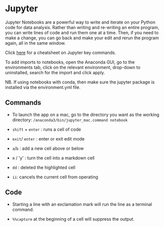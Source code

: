 # Jupyter

Jupyter Notebooks are a powerful way to write and iterate on your Python code for data analysis. Rather than writing and re-writing an entire program, you can write lines of code and run them one at a time. Then, if you need to make a change, you can go back and make your edit and rerun the program again, all in the same window.

Click [here](https://www.cheatography.com/weidadeyue/cheat-sheets/jupyter-notebook/) for a cheatsheet on Jupyter key commands.

To add imports to notebooks, open the Anaconda GUI, go to the environments tab, click on the relevant environment, drop-down to uninstalled, search for the import and click apply.

NB. If using notebooks with conda, then make sure the jupyter package is installed via the environment.yml file.

## Commands

* To launch the app on a mac, go to the directory you want as the working directory: `/anaconda3/bin/jupyter_mac.command notebook`

* `shift` + `enter` : runs a cell of code

* `exit`/ `enter` : enter or exit edit mode

* `a`/`b` : add a new cell above or below

* `m` / 'y' : turn the cell into a markdown cell

* `dd` : deleted the highlighted cell

* `ii`: cancels the current cell from operating

## Code

* Starting a line with an exclamation mark will run the line as a terminal command.

* `%%capture` at the beginning of a cell will suppress the output.
